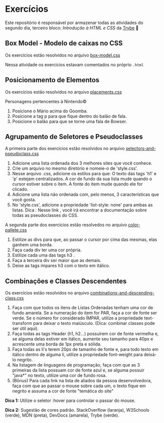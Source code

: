 # Exercícios
Este repositório é responsável por armazenar todas as atividades do segundo dia, terceiro bloco: _Introdução à HTML e CSS_ da [Trybe](https://betrybe.com) :rocket:

## Box Model - Modelo de caixas no CSS

Os exercícios estão resolvidos no arquivo [box-model.css](https://github.com/silvainvic/Trybe2/blob/main/trybe-exercises/basis-of-development-web/introduction-html-and-css/day-three/box-model.css)

Nessa atividade os exercicios estavam comentados no próprio `.html`

## Posicionamento de Elementos

Os exercícios estão resolvidos no arquivo [placements.css](https://github.com/silvainvic/Trybe2/blob/main/trybe-exercises/basis-of-development-web/introduction-html-and-css/day-three/placements.css)

Personagens pertencentes à Nintendo©
1. Posicione o Mário acima do Goomba.
2. Posicione a tag p para que fique dentro do balão de fala.
3. Posicione o balão para que se torne uma fala de Bowser.

## Agrupamento de Seletores e Pseudoclasses

A primeira parte dos exercícios estão resolvidos no arquivo [selectors-and-pseudoclass.css](https://github.com/silvainvic/Trybe2/blob/main/trybe-exercises/basis-of-development-web/introduction-html-and-css/day-three/selectors-and-pseudoclass.css)

1. Adicione uma lista ordenada dos 3 melhores sites que você conhece.
2. Crie um arquivo no mesmo diretório e nomeie-o de 'style.css'.
3. Nesse arquivo .css, adicione os estilos para que:
O texto das tags 'h1' e 'p' estejam centralizados.
A cor de fundo da sua lista mude quando o cursor estiver sobre o item.
A fonte do item mude quando ele for clicado.
4. Adicione uma lista não ordenada com, pelo menos, 3 características que você gosta.
5. No 'style.css', adicione a propriedade 'list-style: none' para ambas as listas.
Dica : Nesse link , você irá encontrar a documentação sobre todas as pseudoclasses do CSS.

A segunda parte dos exercicios estão resolvedos no arquivo [color-pallete.css](https://github.com/silvainvic/Trybe2/blob/main/trybe-exercises/basis-of-development-web/introduction-html-and-css/day-three/color-pallet.css)

1. Estilize as divs para que, ao passar o cursor por cima das mesmas, elas ganhem uma borda.
2. Faça cada div ter uma cor própria.
3. Estilize cada uma das tags h3 .
4. Faça a terceira div ser maior que as demais.
5. Deixe as tags ímpares h3 com o texto em itálico.

## Combinações e Classes Descendentes

Os exercícios estão resolvidos no arquivo [combinations-and-descending-class.css](https://github.com/silvainvic/Trybe2/blob/main/trybe-exercises/basis-of-development-web/introduction-html-and-css/day-three/combinations-and-descending-class.css)

1. Faça com que todos os itens de Listas Ordenadas tenham uma cor de fundo amarela. Se a numeração do item for PAR, faça a cor de fonte ser verde. Se o número for considerado ÍMPAR, utilize a propriedade text-transform para deixar o texto maiúsculo. (Dica: combinar classes pode ser útil aqui).
2. Faça todas as tags Header (h1, h2...) possuírem cor de fonte vermelha e, se alguma delas estiver em itálico, aumente seu tamanho para 40px e acrescente uma borda de 1px preta e sólida.
3. Faça todas as li's terem 20px de tamanho de fonte e, para todo texto em itálico dentro de alguma li, utilize a propriedade font-weight para deixá-lo negrito.
4. Na listagem de linguagens de programação, faça com que as 3 primeiras da lista possuam cor de fonte azul e, se alguma possuir "java*" no texto, utilize uma cor de fundo rosa.
5. (Bônus) Para cada link na lista de aliados da pessoa desenvolvedora, faça com que ao passar o mouse sobre cada um, o texto fique em negrito e assuma a cor de fonte "temática do site"

**Dica 1:** Utilize o seletor :hover para controlar o passar do mouse.

**Dica 2:** Sugestão de cores padrão. StackOverflow (laranja), W3Schools (verde), MDN (preta), DevDocs (amarela), Trybe (verde).
